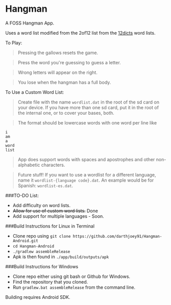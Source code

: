 Hangman
===============

A FOSS Hangman App.


Uses a word list modified from the 2of12 list from the [12dicts](http://wordlist.aspell.net/12dicts-readme/) word lists.

To Play:

> Pressing the gallows resets the game.

> Press the word you're guessing to guess a letter.

> Wrong letters will appear on the right.

> You lose when the hangman has a full body.

To Use a Custom Word List:

> Create file with the name `wordlist.dat` in the root of the sd card on your device. If you have more than one sd card, put it in the root of the internal one, or to cover your bases, both.

> The format should be lowercase words with one word per line like
    
    i
    am
    a
    word
    list
> App does support words with spaces and apostrophes and other non-alphabetic characters.

> Future stuff! If you want to use a wordlist for a different language, name it `wordlist-{language code}.dat`.
> An example would be for Spanish: `wordlist-es.dat`.


###TO-DO List:

* Add difficulty on word lists.
* ~~Allow for use of custom word lists.~~ Done
* Add support for multiple languages - Soon.

###Build Instructions for Linux in Terminal
* Clone repo using `git clone https://github.com/darthjoey91/Hangman-Android.git`
* `cd Hangman-Android`
* `./gradlew assembleRelease`
* Apk is then found in `./app/build/outputs/apk`


###Build Instructions for Windows
* Clone repo either using git bash or Github for Windows.
* Find the repository that you cloned.
* Run `gradlew.bat assembleRelease` from the command line.

Building requires Android SDK.
